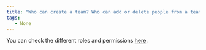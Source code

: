 ```yaml
---
title: "Who can create a team? Who can add or delete people from a team? Who can delete projects?"
tags:
   - None
---
```


You can check the different roles and permissions [here](../app/features/teams.md#team-roles-and-permissions).